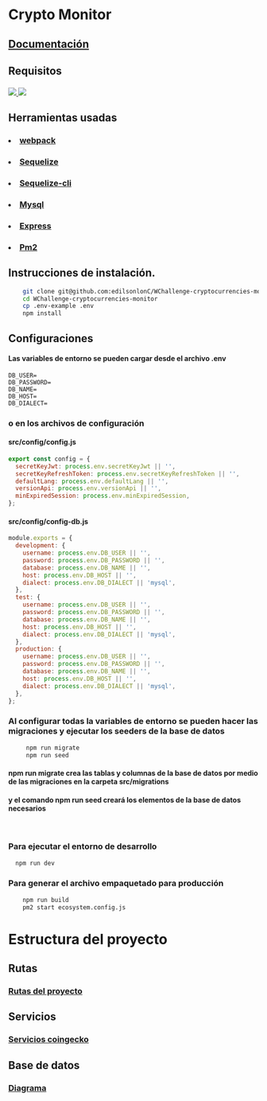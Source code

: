 # Crypto Monitor

## <a href="https://app.swaggerhub.com/apis-docs/eddylson/WChallenge/1.0.0"> Documentación </a>

## <p> Requisitos </p>

<a href="https://www.npmjs.com/"> 
<img src="https://img.shields.io/npm/v/npm"> </a>
<a href="https://nodejs.org/es/"> 
<img src="https://img.shields.io/badge/node%40latest-%3E%3D%2016.0.0-brightgreen"> 
</a>

## Herramientas usadas

### <ul>

### <li><a href="https://webpack.js.org/"> webpack </a> </li>

### <li> <a href="https://sequelize.org/master/manual/getting-started.html"> Sequelize </a></li>

### <li> <a href="https://sequelize.org/master/manual/migrations.html"> Sequelize-cli </a> </li>

### <li> <a href="https://www.mysql.com/"> Mysql</a> </li>

### <li> <a href="https://expressjs.com/es/"> Express</a> </li>

### <li> <a href="https://pm2.keymetrics.io/"> Pm2 </a> </li>

</ul>
 
## Instrucciones de instalación.

```bash
    git clone git@github.com:edilsonlonC/WChallenge-cryptocurrencies-monitor.git
    cd WChallenge-cryptocurrencies-monitor
    cp .env-example .env
    npm install
```

## Configuraciones

#### Las variables de entorno se pueden cargar desde el archivo .env

```
DB_USER=
DB_PASSWORD=
DB_NAME=
DB_HOST=
DB_DIALECT=
```

### o en los archivos de configuración

#### src/config/config.js

```js
export const config = {
  secretKeyJwt: process.env.secretKeyJwt || '',
  secretKeyRefreshToken: process.env.secretKeyRefreshToken || '',
  defaultLang: process.env.defaultLang || '',
  versionApi: process.env.versionApi || '',
  minExpiredSession: process.env.minExpiredSession,
};
```

#### src/config/config-db.js

```js
module.exports = {
  development: {
    username: process.env.DB_USER || '',
    password: process.env.DB_PASSWORD || '',
    database: process.env.DB_NAME || '',
    host: process.env.DB_HOST || '',
    dialect: process.env.DB_DIALECT || 'mysql',
  },
  test: {
    username: process.env.DB_USER || '',
    password: process.env.DB_PASSWORD || '',
    database: process.env.DB_NAME || '',
    host: process.env.DB_HOST || '',
    dialect: process.env.DB_DIALECT || 'mysql',
  },
  production: {
    username: process.env.DB_USER || '',
    password: process.env.DB_PASSWORD || '',
    database: process.env.DB_NAME || '',
    host: process.env.DB_HOST || '',
    dialect: process.env.DB_DIALECT || 'mysql',
  },
};
```

### Al configurar todas la variables de entorno se pueden hacer las migraciones y ejecutar los seeders de la base de datos

```bash
     npm run migrate
     npm run seed
```

#### npm run migrate crea las tablas y columnas de la base de datos por medio de las migraciones en la carpeta src/migrations

#### y el comando npm run seed creará los elementos de la base de datos necesarios

<br>

### Para ejecutar el entorno de desarrollo
``` bash
  npm run dev
```

### Para generar el archivo empaquetado para producción

```bash
    npm run build
    pm2 start ecosystem.config.js
```

# Estructura del proyecto

## Rutas

### [Rutas del proyecto](src/routes/README.md)

## Servicios

### [Servicios coingecko](https://github.com/miscavage/CoinGecko-API)


## Base de datos
### [Diagrama](src/models/README.md)
